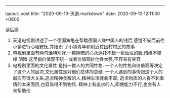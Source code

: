 ---
layout: post
title:  "2020-09-13-天道.markdown"
date:   2020-09-13 12:11:30 +0800

读后感
1) 天道电视剧讲述了一个德国海龟在帮助德国人赚中国人的钱后,感觉不安而前往小镇进行心理安抚,并结识
了小镇青年和附近贫困村村民的故事
2) 电视剧里面有两句话特别好.一颗阴暗的心永远托不起一张灿烂的脸,惜缘不攀缘
阴暗 这里指价值观不统一或者价值观排他性太强,不容易有笑容
3) 电视剧里面的文化属性 是指一群人的共同性格.
一个人的性格和价值观等决定了这个人的层次,文化属性是对他们总体的总结.
一个人遇到的事情跟这个人的层次有很大关系,追求精神食粮的人,精神生活就会丰富;
追求物质的人看不到事情的本来面目,也容易得不到物质.
精神上有追求的人,即使能力不行,也会有人来帮助他









